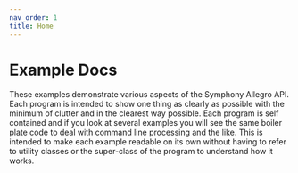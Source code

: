 ```yaml
---
nav_order: 1
title: Home
---
```

# Example Docs
These examples demonstrate various aspects of the Symphony Allegro API. Each program is intended to show one
thing as clearly as possible with the minimum of clutter and in the clearest way possible. Each program 
is self contained and if you look at several examples you will see the same boiler plate code to deal with
command line processing and the like. This is intended to make each example readable on its own without
having to refer to utility classes or the super-class of the program to understand how it works.

